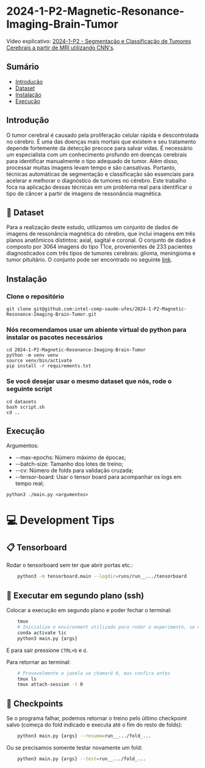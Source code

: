 # 2024-1-P2-Magnetic-Resonance-Imaging-Brain-Tumor
Vídeo explicativo: [2024-1-P2 - Segmentação e Classificação de Tumores Cerebrais a partir de MRI utilizando CNN's](https://www.youtube.com/watch?v=nvOFCYrG2II).

## Sumário
- [Introdução](#introdução)
- [Dataset](#dataset)
- [Instalação](instalação)
- [Execução](#executando)

<div id="introdução"></div>

## Introdução
O tumor cerebral é causado pela proliferação celular rápida e descontrolada no cérebro. É uma das doenças mais mortais que
existem e seu tratamento depende fortemente da detecção precoce para salvar vidas. É necessário um especialista com um conhecimento profundo em doenças cerebrais para identificar manualmente o tipo adequado de tumor. Além disso, processar muitas imagens levam tempo e são cansativas. Portanto, técnicas automáticas de segmentação e classificação são essenciais para acelerar e melhorar o diagnóstico de tumores no cérebro. Este trabalho foca na aplicação dessas técnicas em um problema real para identificar o tipo de câncer a partir de imagens de ressonância magnética.

<div id="dataset"></div>

## :open_file_folder: Dataset

Para a realização deste estudo, utilizamos um conjunto de dados de imagens de ressonância magnética do cérebro, que inclui imagens em três planos anatômicos distintos: axial, sagital e coronal. O conjunto de dados é composto por 3064 imagens do tipo T1ce, provenientes de 233 pacientes diagnosticados com três tipos de tumores cerebrais: glioma, meningioma e tumor pituitário. O conjunto pode ser encontrado no seguinte [link](https://figshare.com/articles/dataset/brain_tumor_dataset/1512427).

<div id="instalação"></div>

## Instalação

### Clone o repositório
```
git clone git@github.com:intel-comp-saude-ufes/2024-1-P2-Magnetic-Resonance-Imaging-Brain-Tumor.git
```

### Nós recomendamos usar um abiente virtual do python para instalar os pacotes necessários
```
cd 2024-1-P2-Magnetic-Resonance-Imaging-Brain-Tumor
python -m venv venv 
source venv/bin/activate
pip install -r requirements.txt
```
### Se você desejar usar o mesmo dataset que nós, rode o seguinte script 
```
cd datasets
bash script.sh
cd ..
```
<div id="executando"></div>

## Execução

Argumentos:
* --max-epochs: Número máximo de épocas;
* --batch-size: Tamanho dos lotes de treino;
* --cv: Número de folds para validação cruzada;
* --tensor-board: Usar o tensor board para acompanhar os logs em tempo real;
```
python3 ./main.py <argumentos>
```

# :computer: Development Tips

## :clipboard: Tensorboard

Rodar o tensorboard sem ter que abrir portas etc.:
```bash
    python3 -m tensorboard.main --logdir=runs/run__.../tensorboard
```

## :shell: Executar em segundo plano (ssh)

Colocar a execução em segundo plano e poder fechar o terminal:
```bash
    tmux
    # Inicialize o environment utilizado para rodar o experimento, se necessário.
    conda activate tic
    python3 main.py {args}
```
E para sair pressione ```CTRL+b``` e ```d```.

Para retornar ao terminal:
```bash
    # Provavelmente a janela se chamará 0, mas confira antes
    tmux ls
    tmux attach-session -t 0
```

## :triangular_flag_on_post: Checkpoints

Se o programa falhar, podemos retornar o treino pelo último checkpoint salvo (começa do fold indicado e executa até o fim do resto de folds):
```bash
    python3 main.py {args} --resume=run__.../fold_...
```

Ou se precisamos somente testar novamente um fold:
```bash
    python3 main.py {args} --test=run__.../fold_...
```

